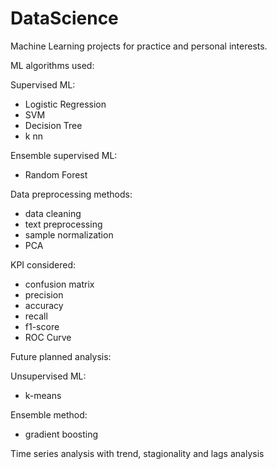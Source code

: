# DataScience
Machine Learning projects for practice and personal interests.


ML algorithms used:

 Supervised ML:
  - Logistic Regression
  - SVM
  - Decision Tree
  - k nn

  Ensemble supervised ML:
  - Random Forest


Data preprocessing methods:
- data cleaning
- text preprocessing
- sample normalization
- PCA


KPI considered:
- confusion matrix
- precision
- accuracy
- recall
- f1-score
- ROC Curve


Future planned analysis:
 
 Unsupervised ML:
 - k-means
 
 Ensemble method:
 - gradient boosting
 
 Time series analysis with trend, stagionality and lags analysis
